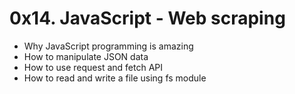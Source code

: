 # 0x14. JavaScript - Web scraping
-  Why JavaScript programming is amazing
-  How to manipulate JSON data
-  How to use request and fetch API
- How to read and write a file using fs module